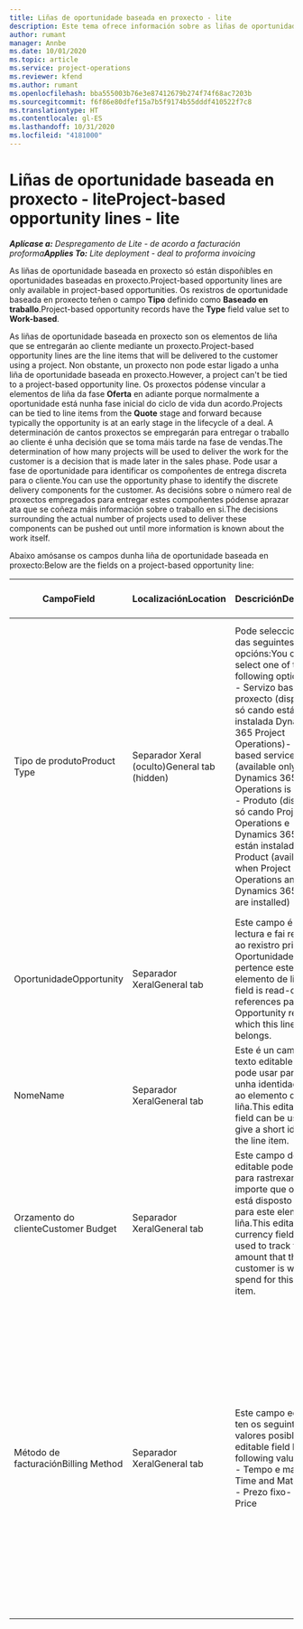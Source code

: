 ```yaml
---
title: Liñas de oportunidade baseada en proxecto - lite
description: Este tema ofrece información sobre as liñas de oportunidade baseadas en proxecto. (Pro)
author: rumant
manager: Annbe
ms.date: 10/01/2020
ms.topic: article
ms.service: project-operations
ms.reviewer: kfend
ms.author: rumant
ms.openlocfilehash: bba555003b76e3e87412679b274f74f68ac7203b
ms.sourcegitcommit: f6f86e80dfef15a7b5f9174b55dddf410522f7c8
ms.translationtype: HT
ms.contentlocale: gl-ES
ms.lasthandoff: 10/31/2020
ms.locfileid: "4181000"
---
```

# <a name="project-based-opportunity-lines---lite"></a><span data-ttu-id="c600c-104">Liñas de oportunidade baseada en proxecto - lite</span><span class="sxs-lookup"><span data-stu-id="c600c-104">Project-based opportunity lines - lite</span></span>

<span data-ttu-id="c600c-105">_**Aplícase a:** Despregamento de Lite - de acordo a facturación proforma_</span><span class="sxs-lookup"><span data-stu-id="c600c-105">_**Applies To:** Lite deployment - deal to proforma invoicing_</span></span>

<span data-ttu-id="c600c-106">As liñas de oportunidade baseada en proxecto só están dispoñibles en oportunidades baseadas en proxecto.</span><span class="sxs-lookup"><span data-stu-id="c600c-106">Project-based opportunity lines are only available in project-based opportunities.</span></span> <span data-ttu-id="c600c-107">Os rexistros de oportunidade baseada en proxecto teñen o campo **Tipo** definido como **Baseado en traballo**.</span><span class="sxs-lookup"><span data-stu-id="c600c-107">Project-based opportunity records have the **Type** field value set to **Work-based**.</span></span>

<span data-ttu-id="c600c-108">As liñas de oportunidade baseada en proxecto son os elementos de liña que se entregarán ao cliente mediante un proxecto.</span><span class="sxs-lookup"><span data-stu-id="c600c-108">Project-based opportunity lines are the line items that will be delivered to the customer using a project.</span></span> <span data-ttu-id="c600c-109">Non obstante, un proxecto non pode estar ligado a unha liña de oportunidade baseada en proxecto.</span><span class="sxs-lookup"><span data-stu-id="c600c-109">However, a project can't be tied to a project-based opportunity line.</span></span> <span data-ttu-id="c600c-110">Os proxectos pódense vincular a elementos de liña da fase **Oferta** en adiante porque normalmente a oportunidade está nunha fase inicial do ciclo de vida dun acordo.</span><span class="sxs-lookup"><span data-stu-id="c600c-110">Projects can be tied to line items from the **Quote** stage and forward because typically the opportunity is at an early stage in the lifecycle of a deal.</span></span> <span data-ttu-id="c600c-111">A determinación de cantos proxectos se empregarán para entregar o traballo ao cliente é unha decisión que se toma máis tarde na fase de vendas.</span><span class="sxs-lookup"><span data-stu-id="c600c-111">The determination of how many projects will be used to deliver the work for the customer is a decision that is made later in the sales phase.</span></span> <span data-ttu-id="c600c-112">Pode usar a fase de oportunidade para identificar os compoñentes de entrega discreta para o cliente.</span><span class="sxs-lookup"><span data-stu-id="c600c-112">You can use the opportunity phase to identify the discrete delivery components for the customer.</span></span> <span data-ttu-id="c600c-113">As decisións sobre o número real de proxectos empregados para entregar estes compoñentes pódense aprazar ata que se coñeza máis información sobre o traballo en si.</span><span class="sxs-lookup"><span data-stu-id="c600c-113">The decisions surrounding the actual number of projects used to deliver these components can be pushed out until more information is known about the work itself.</span></span>

<span data-ttu-id="c600c-114">Abaixo amósanse os campos dunha liña de oportunidade baseada en proxecto:</span><span class="sxs-lookup"><span data-stu-id="c600c-114">Below are the fields on a project-based opportunity line:</span></span>

| <span data-ttu-id="c600c-115">**Campo**</span><span class="sxs-lookup"><span data-stu-id="c600c-115">**Field**</span></span> | <span data-ttu-id="c600c-116">**Localización**</span><span class="sxs-lookup"><span data-stu-id="c600c-116">**Location**</span></span> | <span data-ttu-id="c600c-117">**Descrición**</span><span class="sxs-lookup"><span data-stu-id="c600c-117">**Description**</span></span> | <span data-ttu-id="c600c-118">**Impacto descendente**</span><span class="sxs-lookup"><span data-stu-id="c600c-118">**Downstream impact**</span></span> |
| --- | --- | --- | --- |
| <span data-ttu-id="c600c-119">Tipo de produto</span><span class="sxs-lookup"><span data-stu-id="c600c-119">Product Type</span></span> | <span data-ttu-id="c600c-120">Separador Xeral (oculto)</span><span class="sxs-lookup"><span data-stu-id="c600c-120">General tab (hidden)</span></span> | <span data-ttu-id="c600c-121">Pode seleccionar unha das seguintes opcións:</span><span class="sxs-lookup"><span data-stu-id="c600c-121">You can select one of the following options:</span></span></br><span data-ttu-id="c600c-122">- Servizo baseado en proxecto (dispoñible só cando está instalada Dynamics 365 Project Operations)</span><span class="sxs-lookup"><span data-stu-id="c600c-122">- Project-based service (available only when Dynamics 365 Project Operations is installed)</span></span></br><span data-ttu-id="c600c-123">- Produto (dispoñible só cando Project Operations e Dynamics 365 Sales están instaladas)</span><span class="sxs-lookup"><span data-stu-id="c600c-123">- Product (available only when Project Operations and Dynamics 365 Sales are installed)</span></span> | <span data-ttu-id="c600c-124">O valor deste campo establécese en **Servizo baseado en proxecto** cando crea unha liña de oportunidade baseada en proxecto desde a grade de liñas baseadas en proxecto na Oportunidade.</span><span class="sxs-lookup"><span data-stu-id="c600c-124">The value of this field is set to **Project-based service** when you create a project-based opportunity line from the project-based lines grid on the Opportunity.</span></span> <br> <span data-ttu-id="c600c-125">Se cambia ou anula este valor, a funcionalidade do proxecto non se activará nos seus elementos de liña baseada en proxecto.</span><span class="sxs-lookup"><span data-stu-id="c600c-125">If you change or override this value, the project functionality won't be enabled on your project-based line items.</span></span> |
| <span data-ttu-id="c600c-126">Oportunidade</span><span class="sxs-lookup"><span data-stu-id="c600c-126">Opportunity</span></span> | <span data-ttu-id="c600c-127">Separador Xeral</span><span class="sxs-lookup"><span data-stu-id="c600c-127">General tab</span></span> | <span data-ttu-id="c600c-128">Este campo é de só lectura e fai referencia ao rexistro principal de Oportunidade ao que pertence este elemento de liña.</span><span class="sxs-lookup"><span data-stu-id="c600c-128">This field is read-only and references parent Opportunity record to which this line item belongs.</span></span> | <span data-ttu-id="c600c-129">Non hai ningún impacto descendente deste campo.</span><span class="sxs-lookup"><span data-stu-id="c600c-129">There is no downstream impact from this field.</span></span> |
| <span data-ttu-id="c600c-130">Nome</span><span class="sxs-lookup"><span data-stu-id="c600c-130">Name</span></span> | <span data-ttu-id="c600c-131">Separador Xeral</span><span class="sxs-lookup"><span data-stu-id="c600c-131">General tab</span></span> | <span data-ttu-id="c600c-132">Este é un campo de texto editable que se pode usar para dar unha identidade curta ao elemento de liña.</span><span class="sxs-lookup"><span data-stu-id="c600c-132">This editable text field can be used to give a short identity to the line item.</span></span> | <span data-ttu-id="c600c-133">Este valor transfírese á liña de oferta cando cree unha oferta a partir desta oportunidade.</span><span class="sxs-lookup"><span data-stu-id="c600c-133">This value is carried over to the quote line when you create a quote from this opportunity.</span></span> |
| <span data-ttu-id="c600c-134">Orzamento do cliente</span><span class="sxs-lookup"><span data-stu-id="c600c-134">Customer Budget</span></span> | <span data-ttu-id="c600c-135">Separador Xeral</span><span class="sxs-lookup"><span data-stu-id="c600c-135">General tab</span></span> | <span data-ttu-id="c600c-136">Este campo de moeda editable pode usarse para rastrexar o importe que o cliente está disposto a gastar para este elemento de liña.</span><span class="sxs-lookup"><span data-stu-id="c600c-136">This editable currency field can be used to track the amount that the customer is willing to spend for this line item.</span></span> | <span data-ttu-id="c600c-137">Este valor transfírese ao campo correspondente da liña de oferta cando cree unha oferta a partir desta oportunidade.</span><span class="sxs-lookup"><span data-stu-id="c600c-137">This value is carried over to the corresponding field on the quote line when you create a quote from this opportunity.</span></span> |
| <span data-ttu-id="c600c-138">Método de facturación</span><span class="sxs-lookup"><span data-stu-id="c600c-138">Billing Method</span></span> | <span data-ttu-id="c600c-139">Separador Xeral</span><span class="sxs-lookup"><span data-stu-id="c600c-139">General tab</span></span> | <span data-ttu-id="c600c-140">Este campo editable ten os seguintes valores posibles:</span><span class="sxs-lookup"><span data-stu-id="c600c-140">This editable field has the following values:</span></span></br><span data-ttu-id="c600c-141">- Tempo e material</span><span class="sxs-lookup"><span data-stu-id="c600c-141">- Time and Material</span></span></br><span data-ttu-id="c600c-142">- Prezo fixo</span><span class="sxs-lookup"><span data-stu-id="c600c-142">- Fixed Price</span></span> | <span data-ttu-id="c600c-143">Este valor transfírese ao campo correspondente da liña de oferta cando cree unha oferta a partir desta oportunidade.</span><span class="sxs-lookup"><span data-stu-id="c600c-143">This value is carried over to the corresponding field on the quote line when you create a quote from this opportunity.</span></span> <span data-ttu-id="c600c-144">Despois de crear a liña de oferta, o campo bloquéase e non se pode cambiar.</span><span class="sxs-lookup"><span data-stu-id="c600c-144">After the quote line is created, the field is locked and can't be changed.</span></span> <span data-ttu-id="c600c-145">Atribúa este valor de campo coa maior precisión posible.</span><span class="sxs-lookup"><span data-stu-id="c600c-145">Assign this field value as accurately as possible.</span></span> <span data-ttu-id="c600c-146">Se precisa cambiar o valor deste campo na liña de oferta, elimine e cree de novo a liña de oferta.</span><span class="sxs-lookup"><span data-stu-id="c600c-146">If you need to change the value of this field on the quote line, delete and re-create the quote line.</span></span> |
